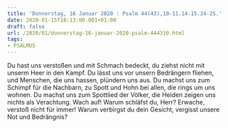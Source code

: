 ```yaml
---
title: 'Donnerstag, 16 Januar 2020 : Psalm 44(43),10-11.14-15.24-25.'
date: 2020-01-15T18:13:00.001+01:00
draft: false
url: /2020/01/donnerstag-16-januar-2020-psalm-444310.html
tags: 
- PSALMUS
---
```


Du hast uns verstoßen und mit Schmach bedeckt, du ziehst nicht mit unserm Heer in den Kampf. Du lässt uns vor unsern Bedrängern fliehen, und Menschen, die uns hassen, plündern uns aus. Du machst uns zum Schimpf für die Nachbarn, zu Spott und Hohn bei allen, die rings um uns wohnen. Du machst uns zum Spottlied der Völker, die Heiden zeigen uns nichts als Verachtung. Wach auf! Warum schläfst du, Herr? Erwache, verstoß nicht für immer! Warum verbirgst du dein Gesicht, vergisst unsere Not und Bedrängnis?